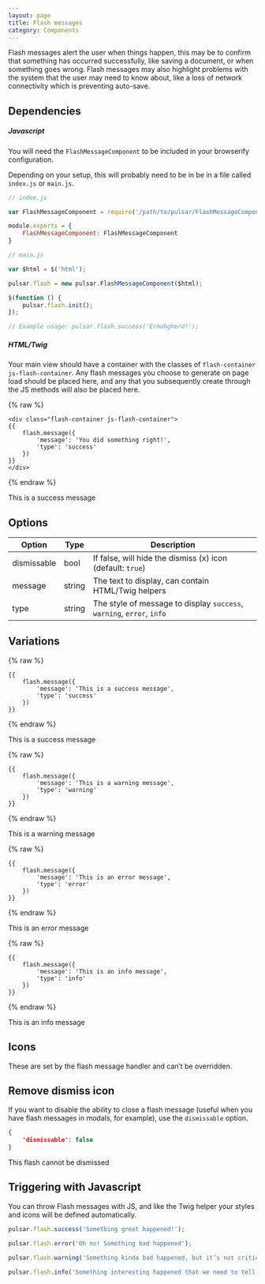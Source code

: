 ```yaml
---
layout: page
title: Flash messages
category: Components
---
```


Flash messages alert the user when things happen, this may be to confirm that something has occurred successfully, like saving a document, or when something goes wrong. Flash messages may also highlight problems with the system that the user may need to know about, like a loss of network connectivity which is preventing auto-save.

## Dependencies

##### Javascript

You will need the `FlashMessageComponent` to be included in your browserify configuration.

Depending on your setup, this will probably need to be in be in a file called `index.js` or `main.js`.

```javascript
// index.js

var FlashMessageComponent = require('/path/to/pulsar/FlashMessageComponent');

module.exports = {
    FlashMessageComponent: FlashMessageComponent
}
```

```javascript
// main.js

var $html = $('html');

pulsar.flash = new pulsar.FlashMessageComponent($html);

$(function () {
    pulsar.flash.init();
});

// Example usage: pulsar.flash.success('Ermahgherd!');
```

##### HTML/Twig

Your main view should have a container with the classes of `flash-container js-flash-container`. Any flash messages you choose to generate on page load should be placed here, and any that you subsequently create through the JS methods will also be placed here.

{% raw %}
```twig
<div class="flash-container js-flash-container">
{{
    flash.message({
        'message': 'You did something right!',
        'type': 'success'
    })
}}
</div>
```
{% endraw %}

<div class="pulsar-example">
    <div class="flash flash--success"><a class="close" href="#" data-dismiss="flash"><i class="icon-remove"></i></a><i class="icon-ok"></i> This is a success message</div>
</div>

## Options

Option      | Type   | Description
----------- | ------ | --------------------------------------------------------------
dismissable | bool   | If false, will hide the dismiss (x) icon (default: `true`)
message     | string | The text to display, can contain HTML/Twig helpers
type        | string | The style of message to display `success`, `warning`, `error`, `info`

## Variations

{% raw %}
```twig
{{
    flash.message({
        'message': 'This is a success message',
        'type': 'success'
    })
}}
```
{% endraw %}

<div class="pulsar-example">
    <div class="flash flash--success"><a class="close" href="#" data-dismiss="flash"><i class="icon-remove"></i></a><i class="icon-ok"></i> This is a success message</div>
</div>

{% raw %}
```twig
{{
    flash.message({
        'message': 'This is a warning message',
        'type': 'warning'
    })
}}
```
{% endraw %}

<div class="pulsar-example">
    <div class="flash flash--warning"><a class="close" href="#" data-dismiss="flash"><i class="icon-remove"></i></a><i class="icon-warning-sign"></i> This is a warning message</div>
</div>

{% raw %}
```twig
{{
    flash.message({
        'message': 'This is an error message',
        'type': 'error'
    })
}}
```
{% endraw %}

<div class="pulsar-example">
    <div class="flash flash--error"><a class="close" href="#" data-dismiss="flash"><i class="icon-remove"></i></a><i class="icon-warning-sign"></i> This is an error message</div>
</div>

{% raw %}
```twig
{{
    flash.message({
        'message': 'This is an info message',
        'type': 'info'
    })
}}
```
{% endraw %}

<div class="pulsar-example">
    <div class="flash flash--success"><a class="close" href="#" data-dismiss="flash"><i class="icon-remove"></i></a><i class="icon-info-sign"></i> This is an info message</div>
</div>

## Icons

These are set by the flash message handler and can’t be overridden.

## Remove dismiss icon

If you want to disable the ability to close a flash message (useful when you have flash messages in modals, for example), use the `dismissable` option.

```json
{
    'dismissable': false
}
```

<div class="pulsar-example">
    <div class="flash flash--error"><a class="close" href="#" data-dismiss="flash"></a><i class="icon-warning"></i> This flash cannot be dismissed</div>
</div>

## Triggering with Javascript

You can throw Flash messages with JS, and like the Twig helper your styles and icons will be defined automatically.

```javascript
pulsar.flash.success('Something great happened!');
```

```javascript
pulsar.flash.error('Oh no! Something bad happened');
```

```javascript
pulsar.flash.warning('Something kinda bad happened, but it’s not critical...');
```

```javascript
pulsar.flash.info('Something interesting happened that we need to tell you about');
```
